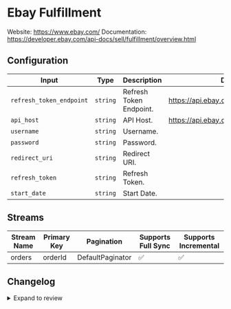 # Ebay Fulfillment
Website: https://www.ebay.com/
Documentation: https://developer.ebay.com/api-docs/sell/fulfillment/overview.html

## Configuration

| Input | Type | Description | Default Value |
|-------|------|-------------|---------------|
| `refresh_token_endpoint` | `string` | Refresh Token Endpoint.  | https://api.ebay.com/identity/v1/oauth2/token |
| `api_host` | `string` | API Host.  | https://api.ebay.com |
| `username` | `string` | Username.  |  |
| `password` | `string` | Password.  |  |
| `redirect_uri` | `string` | Redirect URI.  |  |
| `refresh_token` | `string` | Refresh Token.  |  |
| `start_date` | `string` | Start Date.  |  |

## Streams
| Stream Name | Primary Key | Pagination | Supports Full Sync | Supports Incremental |
|-------------|-------------|------------|---------------------|----------------------|
| orders | orderId | DefaultPaginator | ✅ |  ✅  |

## Changelog

<details>
  <summary>Expand to review</summary>

| Version          | Date              | Pull Request | Subject        |
|------------------|-------------------|--------------|----------------|
| 0.0.4 | 2025-06-28 | [62324](https://github.com/airbytehq/airbyte/pull/62324) | Update dependencies |
| 0.0.3 | 2025-06-21 | [61940](https://github.com/airbytehq/airbyte/pull/61940) | Update dependencies |
| 0.0.2 | 2025-06-14 | [61250](https://github.com/airbytehq/airbyte/pull/61250) | Update dependencies |
| 0.0.1 | 2025-05-14 | | Initial release by [@adityamohta](https://github.com/adityamohta) via Connector Builder |

</details>
